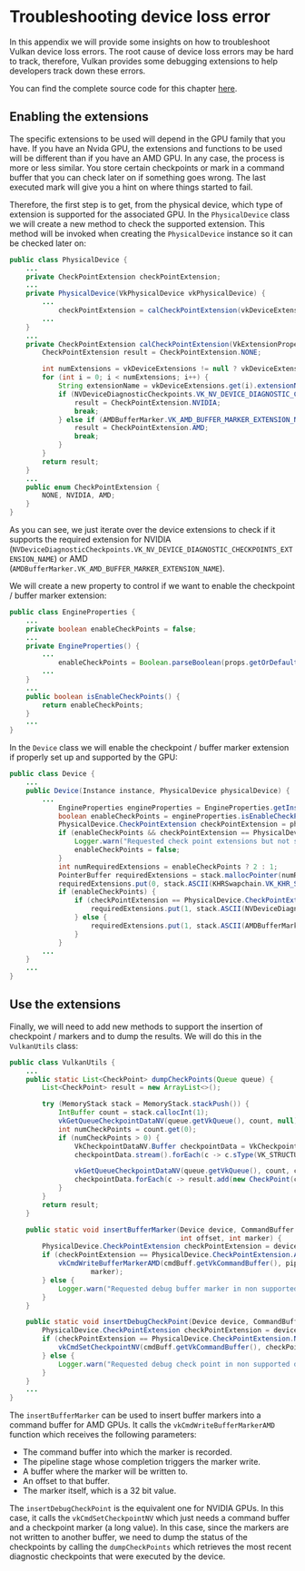 # Troubleshooting device loss error

In this appendix we will provide some insights on how to troubleshoot Vulkan device loss errors. The root cause of device loss errors may be hard to track, therefore, Vulkan provides some debugging extensions to help developers track down these errors.

You can find the complete source code for this chapter [here](../../booksamples/appendix-01).

## Enabling the extensions

The specific extensions to be used will depend in the GPU family that you have. If you have an Nvida GPU, the extensions and functions to be used will be different than if you have an AMD GPU. In any case, the process is more or less similar. You store certain checkpoints or mark in a command buffer that you can check later on if something goes wrong. The last executed mark will give you a hint on where things started to fail.

Therefore, the first step is to get, from the physical device, which type of extension is supported for the associated GPU.  In the `PhysicalDevice` class we will create a new method to check the supported extension. This method will be invoked when creating the `PhysicalDevice` instance so it can be checked later on:

```java
public class PhysicalDevice {
    ...
    private CheckPointExtension checkPointExtension;
    ...
    private PhysicalDevice(VkPhysicalDevice vkPhysicalDevice) {
        ...
            checkPointExtension = calCheckPointExtension(vkDeviceExtensions);
        ...
    }
    ...
    private CheckPointExtension calCheckPointExtension(VkExtensionProperties.Buffer vkDeviceExtensions) {
        CheckPointExtension result = CheckPointExtension.NONE;

        int numExtensions = vkDeviceExtensions != null ? vkDeviceExtensions.capacity() : 0;
        for (int i = 0; i < numExtensions; i++) {
            String extensionName = vkDeviceExtensions.get(i).extensionNameString();
            if (NVDeviceDiagnosticCheckpoints.VK_NV_DEVICE_DIAGNOSTIC_CHECKPOINTS_EXTENSION_NAME.equals(extensionName)) {
                result = CheckPointExtension.NVIDIA;
                break;
            } else if (AMDBufferMarker.VK_AMD_BUFFER_MARKER_EXTENSION_NAME.equals(extensionName)) {
                result = CheckPointExtension.AMD;
                break;
            }
        }
        return result;
    }
    ...
    public enum CheckPointExtension {
        NONE, NVIDIA, AMD;
    }
}
```

As you can see, we just iterate over the device extensions to check if it supports the required extension for NVIDIA (`NVDeviceDiagnosticCheckpoints.VK_NV_DEVICE_DIAGNOSTIC_CHECKPOINTS_EXTENSION_NAME`) or AMD (`AMDBufferMarker.VK_AMD_BUFFER_MARKER_EXTENSION_NAME`).

We will create a new property to control if we want to enable the checkpoint / buffer marker extension:
```java
public class EngineProperties {
    ...
    private boolean enableCheckPoints = false;
    ...
    private EngineProperties() {
        ...
            enableCheckPoints = Boolean.parseBoolean(props.getOrDefault("enableCheckPoints", false).toString());
        ...
    }
    ...
    public boolean isEnableCheckPoints() {
        return enableCheckPoints;
    }    
    ...
}
```

In the `Device` class we will enable the checkpoint / buffer marker extension if properly set up and supported by the GPU:
```java
public class Device {
    ...
    public Device(Instance instance, PhysicalDevice physicalDevice) {
        ...
            EngineProperties engineProperties = EngineProperties.getInstance();
            boolean enableCheckPoints = engineProperties.isEnableCheckPoints();
            PhysicalDevice.CheckPointExtension checkPointExtension = physicalDevice.getCheckPointExtension();
            if (enableCheckPoints && checkPointExtension == PhysicalDevice.CheckPointExtension.NONE) {
                Logger.warn("Requested check point extensions but not supported by device");
                enableCheckPoints = false;
            }
            int numRequiredExtensions = enableCheckPoints ? 2 : 1;
            PointerBuffer requiredExtensions = stack.mallocPointer(numRequiredExtensions);
            requiredExtensions.put(0, stack.ASCII(KHRSwapchain.VK_KHR_SWAPCHAIN_EXTENSION_NAME));
            if (enableCheckPoints) {
                if (checkPointExtension == PhysicalDevice.CheckPointExtension.NVIDIA) {
                    requiredExtensions.put(1, stack.ASCII(NVDeviceDiagnosticCheckpoints.VK_NV_DEVICE_DIAGNOSTIC_CHECKPOINTS_EXTENSION_NAME));
                } else {
                    requiredExtensions.put(1, stack.ASCII(AMDBufferMarker.VK_AMD_BUFFER_MARKER_EXTENSION_NAME));
                }
            }
        ...
    }
    ...
}
```

## Use the extensions

Finally, we will need to add new methods to support the insertion of checkpoint / markers and to dump the results. We will do this in the `VulkanUtils` class:
```java
public class VulkanUtils {
    ...
    public static List<CheckPoint> dumpCheckPoints(Queue queue) {
        List<CheckPoint> result = new ArrayList<>();

        try (MemoryStack stack = MemoryStack.stackPush()) {
            IntBuffer count = stack.callocInt(1);
            vkGetQueueCheckpointDataNV(queue.getVkQueue(), count, null);
            int numCheckPoints = count.get(0);
            if (numCheckPoints > 0) {
                VkCheckpointDataNV.Buffer checkpointData = VkCheckpointDataNV.calloc(numCheckPoints, stack);
                checkpointData.stream().forEach(c -> c.sType(VK_STRUCTURE_TYPE_CHECKPOINT_DATA_NV));

                vkGetQueueCheckpointDataNV(queue.getVkQueue(), count, checkpointData);
                checkpointData.forEach(c -> result.add(new CheckPoint(c.pCheckpointMarker(), c.stage())));
            }
        }
        return result;
    }

    public static void insertBufferMarker(Device device, CommandBuffer cmdBuff, int pipelineStage, VulkanBuffer dstBuffer,
                                          int offset, int marker) {
        PhysicalDevice.CheckPointExtension checkPointExtension = device.getPhysicalDevice().getCheckPointExtension();
        if (checkPointExtension == PhysicalDevice.CheckPointExtension.AMD) {
            vkCmdWriteBufferMarkerAMD(cmdBuff.getVkCommandBuffer(), pipelineStage, dstBuffer.getBuffer(), offset,
                    marker);
        } else {
            Logger.warn("Requested debug buffer marker in non supported device");
        }
    }

    public static void insertDebugCheckPoint(Device device, CommandBuffer cmdBuff, long checkPointMarker) {
        PhysicalDevice.CheckPointExtension checkPointExtension = device.getPhysicalDevice().getCheckPointExtension();
        if (checkPointExtension == PhysicalDevice.CheckPointExtension.NVIDIA) {
            vkCmdSetCheckpointNV(cmdBuff.getVkCommandBuffer(), checkPointMarker);
        } else {
            Logger.warn("Requested debug check point in non supported device");
        }
    }
    ...
}
```

The `insertBufferMarker` can be used to insert buffer markers into a command buffer for AMD GPUs. It calls the `vkCmdWriteBufferMarkerAMD` function which receives the following parameters:

- The command buffer into which the marker is recorded.
- The pipeline stage whose completion triggers the marker write.
- A buffer where the marker will be written to.
- An offset to that buffer.
- The marker itself, which is a 32 bit value.

The `insertDebugCheckPoint` is the equivalent one for NVIDIA GPUs. In this case, it calls the `vkCmdSetCheckpointNV` which just needs a command buffer and a checkpoint marker (a long value). In this case, since the markers are not written to another buffer, we need to dump the status of the checkpoints by calling the `dumpCheckPoints` which retrieves the most recent diagnostic checkpoints that were executed by the device.